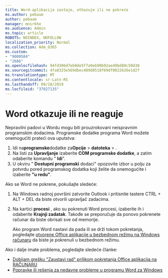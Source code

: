 ```yaml
---
title: Word-aplikacija zastaje, otkazuje ili ne pokreće
ms.author: pebaum
author: pebaum
manager: mnirkhe
ms.audience: Admin
ms.topic: article
ROBOTS: NOINDEX, NOFOLLOW
localization_priority: Normal
ms.collection: Adm_O365
ms.custom:
- "9000584"
- "2686"
ms.openlocfilehash: 94fd306d7eb0de5f7a9eb90b92ae49bd80c50d38
ms.sourcegitcommit: 4fa8325e569dbec489d0518f69df0022626e1d2f
ms.translationtype: MT
ms.contentlocale: sr-Latn-RS
ms.lasthandoff: 09/18/2019
ms.locfileid: "37027135"
---
```

# <a name="word-crashes-or-doesnt-respond"></a>Word otkazuje ili ne reaguje

Nepravilni padovi u Wordu mogu biti prouzrokovani neispravnim programskim dodacima. Programske dodatke programa Word možete onemogućiti prateći ova uputstva:

1. Idi na**programske**dodatke za**Opcije** >  **datoteka** > .
2. Na listi za **Upravljanje** izaberite **COM programske dodatke**, a zatim odaberite komandu " **Idi**".
3. U okviru " **Dostupni programski** dodaci" opozovite izbor u polju za potvrdu pored programskog dodatka koji želite da onemogućite i izaberite **"u redu"**.

Ako se Word ne pokrene, pokušajte sledeće:

1.   Na Windows radnoj površini zatvorite Outlook i pritisnite tastere CTRL + ALT + DEL da biste otvorili upravljač zadacima. 
2. Na kartici **procesi** , ako su pokrenuti Word procesi, izaberite ih i odaberite **Krajnji zadatak**. Takođe se preporučuje da ponovo pokrenete računar da biste obrisali sve od memorije.

    Ako program Word nastavi da pada ili se drži tokom pokretanja, pogledajte [otvorene Office aplikacije u bezbednom režimu na Windows računaru](https://support.office.com/en-us/article/Open-Office-apps-in-safe-mode-on-a-Windows-PC-dedf944a-5f4b-4afb-a453-528af4f7ac72) da biste je pokrenuli u bezbednom režimu.

Ako i dalje imate problema, pogledajte sledeće članke: 
- [Dobijam grešku "Zaustavi rad" prilikom pokretanja Office aplikacija na RAČUNARU](https://support.office.com/article/52bd7985-4e99-4a35-84c8-2d9b8301a2fa)
- [Popravke ili rešenja za nedavne probleme u programu Word za Windows](https://support.office.com/article/bf6bf17c-2807-4871-83ce-e337ae8f0b86)